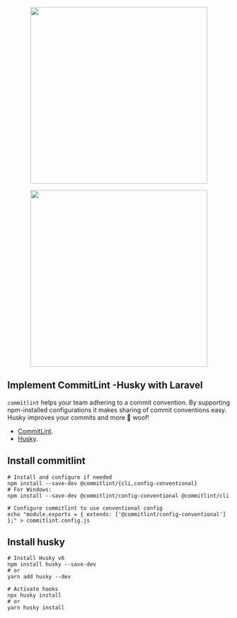 <p align="center"><a href="https://laravel.com" target="_blank"><img src="https://raw.githubusercontent.com/laravel/art/master/logo-lockup/5%20SVG/2%20CMYK/1%20Full%20Color/laravel-logolockup-cmyk-red.svg" width="400"></a></p>
<p align="center"><a href="https://commitlint.js.org/" target="_blank"><img src="https://commitlint.js.org/assets/commitlint.svg" width="400"></a></p>

## Implement CommitLint -Husky with Laravel

``commitlint`` helps your team adhering to a commit convention. By supporting npm-installed configurations it makes sharing of commit conventions easy.
Husky improves your commits and more 🐶 woof!

- [CommitLint](https://commitlint.js.org/).
- [Husky](https://typicode.github.io/husky).

## Install commitlint

```
# Install and configure if needed
npm install --save-dev @commitlint/{cli,config-conventional}
# For Windows:
npm install --save-dev @commitlint/config-conventional @commitlint/cli

# Configure commitlint to use conventional config
echo "module.exports = { extends: ['@commitlint/config-conventional'] };" > commitlint.config.js
```

## Install husky

```
# Install Husky v6
npm install husky --save-dev
# or
yarn add husky --dev

# Activate hooks
npx husky install
# or
yarn husky install
```

